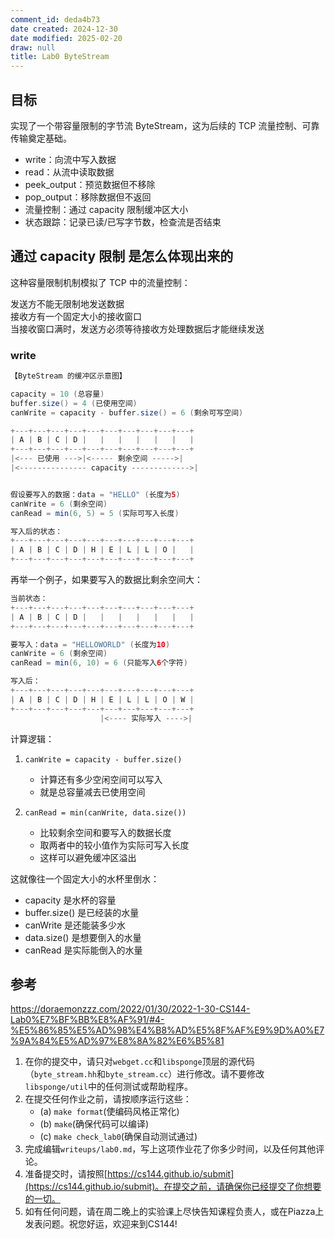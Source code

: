```yaml
---
comment_id: deda4b73
date created: 2024-12-30
date modified: 2025-02-20
draw: null
title: Lab0 ByteStream
---
```

## 目标

实现了一个带容量限制的字节流 ByteStream，这为后续的 TCP 流量控制、可靠传输奠定基础。

   - write：向流中写入数据
   - read：从流中读取数据
   - peek_output：预览数据但不移除
   - pop_output：移除数据但不返回
   - 流量控制：通过 capacity 限制缓冲区大小
   - 状态跟踪：记录已读/已写字节数，检查流是否结束

## 通过 capacity 限制 是怎么体现出来的

这种容量限制机制模拟了 TCP 中的流量控制：

发送方不能无限制地发送数据  
接收方有一个固定大小的接收窗口  
当接收窗口满时，发送方必须等待接收方处理数据后才能继续发送

### write

```Java
【ByteStream 的缓冲区示意图】

capacity = 10 (总容量)
buffer.size() = 4 (已使用空间)
canWrite = capacity - buffer.size() = 6 (剩余可写空间)

+---+---+---+---+---+---+---+---+---+---+
| A | B | C | D |   |   |   |   |   |   |
+---+---+---+---+---+---+---+---+---+---+
|<--- 已使用 --->|<----- 剩余空间 ----->|
|<--------------- capacity ------------->|


假设要写入的数据：data = "HELLO" (长度为5)
canWrite = 6 (剩余空间)
canRead = min(6, 5) = 5 (实际可写入长度)

写入后的状态：
+---+---+---+---+---+---+---+---+---+---+
| A | B | C | D | H | E | L | L | O |   |
+---+---+---+---+---+---+---+---+---+---+
```

再举一个例子，如果要写入的数据比剩余空间大：

```Java
当前状态：
+---+---+---+---+---+---+---+---+---+---+
| A | B | C | D |   |   |   |   |   |   |
+---+---+---+---+---+---+---+---+---+---+

要写入：data = "HELLOWORLD" (长度为10)
canWrite = 6 (剩余空间)
canRead = min(6, 10) = 6 (只能写入6个字符)

写入后：
+---+---+---+---+---+---+---+---+---+---+
| A | B | C | D | H | E | L | L | O | W |
+---+---+---+---+---+---+---+---+---+---+
                    |<---- 实际写入 ---->|
```

计算逻辑：

1. `canWrite = capacity - buffer.size()`
   - 计算还有多少空闲空间可以写入
   - 就是总容量减去已使用空间

2. `canRead = min(canWrite, data.size())`
   - 比较剩余空间和要写入的数据长度
   - 取两者中的较小值作为实际可写入长度
   - 这样可以避免缓冲区溢出

这就像往一个固定大小的水杯里倒水：

- capacity 是水杯的容量
- buffer.size() 是已经装的水量
- canWrite 是还能装多少水
- data.size() 是想要倒入的水量
- canRead 是实际能倒入的水量

## 参考

https://doraemonzzz.com/2022/01/30/2022-1-30-CS144-Lab0%E7%BF%BB%E8%AF%91/#4-%E5%86%85%E5%AD%98%E4%B8%AD%E5%8F%AF%E9%9D%A0%E7%9A%84%E5%AD%97%E8%8A%82%E6%B5%81

1. 在你的提交中，请只对`webget.cc`和`libsponge`顶层的源代码（`byte_stream.hh`和`byte_stream.cc`）进行修改。请不要修改`libsponge/util`中的任何测试或帮助程序。
2. 在提交任何作业之前，请按顺序运行这些：
    - (a) `make format`(使编码风格正常化)
    - (b) `make`(确保代码可以编译)
    - (c) `make check_lab0`(确保自动测试通过)
3. 完成编辑`writeups/lab0.md`，写上这项作业花了你多少时间，以及任何其他评论。
4. 准备提交时，请按照[https://cs144.github.io/submit](https://cs144.github.io/submit)。在提交之前，请确保你已经提交了你想要的一切。
5. 如有任何问题，请在周二晚上的实验课上尽快告知课程负责人，或在Piazza上发表问题。祝您好运，欢迎来到CS144!
